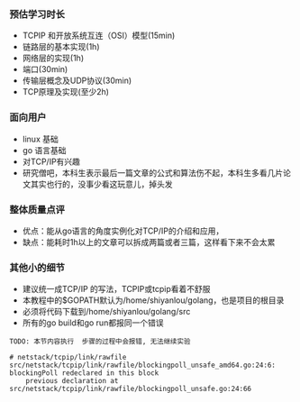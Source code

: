 ### 预估学习时长
- TCPIP 和开放系统互连（OSI）模型(15min)
- 链路层的基本实现(1h)
- 网络层的实现(1h)
- 端口(30min)
- 传输层概念及UDP协议(30min)
- TCP原理及实现(至少2h)

### 面向用户
- linux 基础
- go 语言基础
- 对TCP/IP有兴趣
- 研究僧吧，本科生表示最后一篇文章的公式和算法伤不起，本科生多看几片论文其实也行的，没事少看这玩意儿，掉头发

### 整体质量点评
- 优点：能从go语言的角度实例化对TCP/IP的介绍和应用，
- 缺点：能耗时1h以上的文章可以拆成两篇或者三篇，这样看下来不会太累


### 其他小的细节
- 建议统一成TCP/IP 的写法，TCPIP或tcpip看着不舒服
- 本教程中的$GOPATH默认为/home/shiyanlou/golang，也是项目的根目录
- 必须将代码下载到/home/shiyanlou/golang/src
- 所有的go build和go run都报同一个错误
```
TODO: 本节内容执行  步骤的过程中会报错, 无法继续实验

# netstack/tcpip/link/rawfile
src/netstack/tcpip/link/rawfile/blockingpoll_unsafe_amd64.go:24:6: blockingPoll redeclared in this block
	previous declaration at src/netstack/tcpip/link/rawfile/blockingpoll_unsafe.go:24:66

```